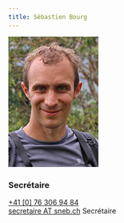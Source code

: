 ```yaml
---
title: Sébastien Bourg  
---
```

![](img.jpg?classes=img-rounded,img-responsive)
### Secrétaire  
 [+41 [0] 76 306 94 84](tel:+41763069484)  
[secretaire AT sneb.ch](mailto:secretaire@sneb.ch)
Secrétaire